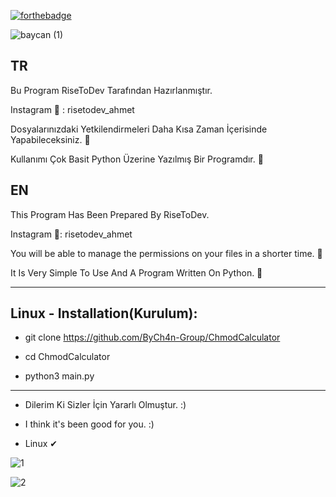 [![forthebadge](https://forthebadge.com/images/badges/made-with-python.svg)](https://forthebadge.com)

![baycan (1)](https://cdn.discordapp.com/attachments/742135407583559690/797730720234602496/markdown.png)

TR
--
Bu Program RiseToDev Tarafından Hazırlanmıştır.

Instagram 📸 : risetodev_ahmet

Dosyalarınızdaki Yetkilendirmeleri Daha Kısa Zaman İçerisinde Yapabileceksiniz. 💯

Kullanımı Çok Basit Python Üzerine Yazılmış Bir Programdır. 💯

EN
--
This Program Has Been Prepared By RiseToDev.

Instagram 📸: risetodev_ahmet

You will be able to manage the permissions on your files in a shorter time. 💯

It Is Very Simple To Use And A Program Written On Python. 💯

--------------------------------------------------------------------------

Linux - Installation(Kurulum):
--
- git clone https://github.com/ByCh4n-Group/ChmodCalculator

- cd ChmodCalculator

- python3 main.py

--------------------------------------------------------------------------

- Dilerim Ki Sizler İçin Yararlı Olmuştur. :)

- I think it's been good for you. :)

- Linux ✔


![1](https://cdn.discordapp.com/attachments/742135407583559690/798202068967227442/gui2.PNG)

![2](https://cdn.discordapp.com/attachments/742135407583559690/798202072079925258/gui3.PNG)
